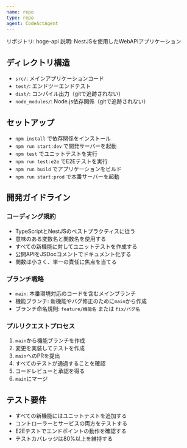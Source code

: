 ```yaml
---
name: repo
type: repo
agent: CodeActAgent
---
```


リポジトリ: hoge-api
説明: NestJSを使用したWebAPIアプリケーション

## ディレクトリ構造

- `src/`: メインアプリケーションコード
- `test/`: エンドツーエンドテスト
- `dist/`: コンパイル出力（gitで追跡されない）
- `node_modules/`: Node.js依存関係（gitで追跡されない）

## セットアップ

- `npm install` で依存関係をインストール
- `npm run start:dev` で開発サーバーを起動
- `npm test` でユニットテストを実行
- `npm run test:e2e` でE2Eテストを実行
- `npm run build` でアプリケーションをビルド
- `npm run start:prod` で本番サーバーを起動

## 開発ガイドライン

### コーディング規約

- TypeScriptとNestJSのベストプラクティスに従う
- 意味のある変数名と関数名を使用する
- すべての新機能に対してユニットテストを作成する
- 公開APIをJSDocコメントでドキュメント化する
- 関数は小さく、単一の責任に焦点を当てる

### ブランチ戦略

- `main`: 本番環境対応のコードを含むメインブランチ
- 機能ブランチ: 新機能やバグ修正のために`main`から作成
- ブランチ命名規則: `feature/機能名` または `fix/バグ名`

### プルリクエストプロセス

1. `main`から機能ブランチを作成
2. 変更を実装してテストを作成
3. `main`へのPRを提出
4. すべてのテストが通過することを確認
5. コードレビューと承認を得る
6. `main`にマージ

## テスト要件

- すべての新機能にはユニットテストを追加する
- コントローラーとサービスの両方をテストする
- E2Eテストでエンドポイントの動作を確認する
- テストカバレッジは80%以上を維持する
